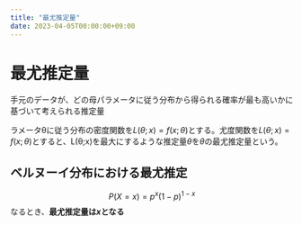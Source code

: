 ```yaml
---
title: "最尤推定量"
date: 2023-04-05T00:00:00+09:00
---
```

# 最尤推定量

手元のデータが、どの母パラメータに従う分布から得られる確率が最も高いかに基づいて考えられる推定量

ラメータθに従う分布の密度関数を$L(\theta;x)=f(x;\theta)$とする。尤度関数を$L(\theta;x)=f(x;\theta)$とすると、L(θ;x)を最大にするような推定量$\theta$を$\theta$の最尤推定量という。

## ベルヌーイ分布における最尤推定

$$
P(X =x) = p^x(1-p)^{1-x}
$$
なるとき、**最尤推定量は$x$となる**